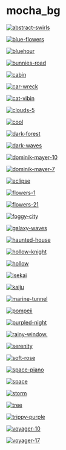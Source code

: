 # mocha_bg

<a href="abstract-swirls.jpg"><img alt="abstract-swirls" src="abstract-swirls.jpg"></a>

<a href="blue-flowers.jpg"><img alt="blue-flowers" src="blue-flowers.jpg"></a>

<a href="bluehour.jpg"><img alt="bluehour" src="bluehour.jpg"></a>

<a href="bunnies-road.png"><img alt="bunnies-road" src="bunnies-road.png"></a>

<a href="cabin.png"><img alt="cabin" src="cabin.png"></a>

<a href="car-wreck.png"><img alt="car-wreck" src="car-wreck.png"></a>

<a href="cat-vibin.png"><img alt="cat-vibin" src="cat-vibin.png"></a>

<a href="clouds-5.jpg"><img alt="clouds-5" src="clouds-5.jpg"></a>

<a href="cool.jpg"><img alt="cool" src="cool.jpg"></a>

<a href="dark-forest.jpg"><img alt="dark-forest" src="dark-forest.jpg"></a>

<a href="dark-waves.jpg"><img alt="dark-waves" src="dark-waves.jpg"></a>

<a href="dominik-mayer-10.jpg"><img alt="dominik-mayer-10" src="dominik-mayer-10.jpg"></a>

<a href="dominik-mayer-7.jpg"><img alt="dominik-mayer-7" src="dominik-mayer-7.jpg"></a>

<a href="eclipse.jpg"><img alt="eclipse" src="eclipse.jpg"></a>

<a href="flowers-1.jpg"><img alt="flowers-1" src="flowers-1.jpg"></a>

<a href="flowers-21.png"><img alt="flowers-21" src="flowers-21.png"></a>

<a href="foggy-city.jpg"><img alt="foggy-city" src="foggy-city.jpg"></a>

<a href="galaxy-waves.jpg"><img alt="galaxy-waves" src="galaxy-waves.jpg"></a>

<a href="haunted-house.jpg"><img alt="haunted-house" src="haunted-house.jpg"></a>

<a href="hollow-knight.png"><img alt="hollow-knight" src="hollow-knight.png"></a>

<a href="hollow.jpg"><img alt="hollow" src="hollow.jpg"></a>

<a href="isekai.jpg"><img alt="isekai" src="isekai.jpg"></a>

<a href="kaiju.png"><img alt="kaiju" src="kaiju.png"></a>

<a href="marine-tunnel.jpg"><img alt="marine-tunnel" src="marine-tunnel.jpg"></a>

<a href="pompeii.png"><img alt="pompeii" src="pompeii.png"></a>

<a href="purpled-night.jpg"><img alt="purpled-night" src="purpled-night.jpg"></a>

<a href="rainy-window.jpeg"><img alt="rainy-window." src="rainy-window.jpeg"></a>

<a href="serenity.jpg"><img alt="serenity" src="serenity.jpg"></a>

<a href="soft-rose.jpg"><img alt="soft-rose" src="soft-rose.jpg"></a>

<a href="space-piano.png"><img alt="space-piano" src="space-piano.png"></a>

<a href="space.png"><img alt="space" src="space.png"></a>

<a href="storm.jpg"><img alt="storm" src="storm.jpg"></a>

<a href="tree.jpg"><img alt="tree" src="tree.jpg"></a>

<a href="trippy-purple.png"><img alt="trippy-purple" src="trippy-purple.png"></a>

<a href="voyager-10.jpg"><img alt="voyager-10" src="voyager-10.jpg"></a>

<a href="voyager-17.jpg"><img alt="voyager-17" src="voyager-17.jpg"></a>

